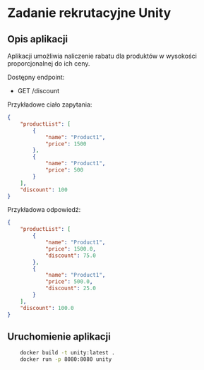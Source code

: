 # Zadanie rekrutacyjne Unity
## Opis aplikacji 
Aplikacji umożliwia naliczenie rabatu dla produktów w wysokości proporcjonalnej do ich ceny.

Dostępny endpoint:
* GET /discount

Przykładowe ciało zapytania:
```JSON
{
    "productList": [
        {
            "name": "Product1",
            "price": 1500
        },
        {
            "name": "Product1",
            "price": 500
        }
    ],
    "discount": 100
}
```

Przykładowa odpowiedź:
```JSON
{
    "productList": [
        {
            "name": "Product1",
            "price": 1500.0,
            "discount": 75.0
        },
        {
            "name": "Product1",
            "price": 500.0,
            "discount": 25.0
        }
    ],
    "discount": 100.0
}
```

## Uruchomienie aplikacji 

```bash
    docker build -t unity:latest .
    docker run -p 8080:8080 unity
```
